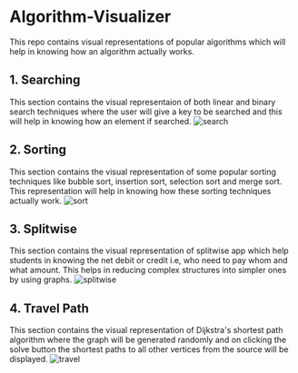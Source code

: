# Algorithm-Visualizer
This repo contains visual representations of popular algorithms which will help in knowing how an algorithm actually works.
## 1. Searching
This section contains the visual representaion of both linear and binary search techniques where the user will give a key to be searched and this will help in knowing how an element if searched.
![search](https://user-images.githubusercontent.com/43809818/85900139-e93e7100-b81c-11ea-8e04-73e2639a9b57.png)
## 2. Sorting
This section contains the visual representation of some popular sorting techniques like bubble sort, insertion sort, selection sort and merge sort. This representation will help in knowing how these sorting techniques actually work.
![sort](https://user-images.githubusercontent.com/43809818/85900143-ec396180-b81c-11ea-8e4a-fe4402db5bd6.png)
## 3. Splitwise
This section contains the visual representation of splitwise app which help students in knowing the net debit or credit i.e, who need to pay whom and what amount. This helps in reducing complex structures into simpler ones by using graphs.
![splitwise](https://user-images.githubusercontent.com/43809818/85900150-ee9bbb80-b81c-11ea-8574-60d03ae03ffc.png)
## 4. Travel Path
This section contains the visual representation of Dijkstra's shortest path algorithm where the graph will be generated randomly and on clicking the solve button the shortest paths to all other vertices from the source will be displayed.
![travel](https://user-images.githubusercontent.com/43809818/85900156-f196ac00-b81c-11ea-8bf5-ac2c294f7290.png)
